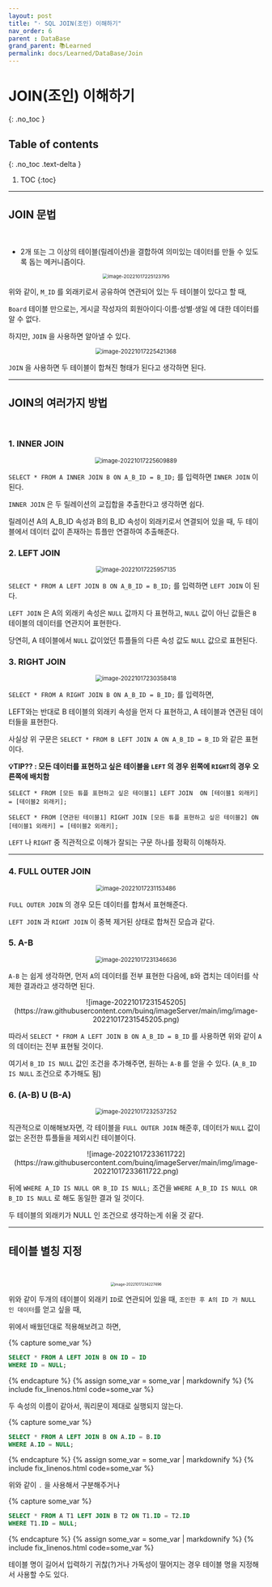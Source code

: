 ```yaml
---
layout: post
title: "· SQL JOIN(조인) 이해하기"
nav_order: 6
parent : DataBase
grand_parent: 📚Learned
permalink: docs/Learned/DataBase/Join
---
```


#  JOIN(조인) 이해하기
{: .no_toc }

## Table of contents
{: .no_toc .text-delta }

1. TOC
{:toc}

---



## JOIN 문법

<br>

- 2개 또는 그 이상의 테이블(릴레이션)을 결합하여 의미있는 데이터를 만들 수 있도록 돕는 메커니즘이다.


<p align="center">
<img src="https://raw.githubusercontent.com/buinq/imageServer/main/img/image-20221017225123795.png" alt="image-20221017225123795" style="zoom: 67%;"  />
</p>

위와 같이, `M_ID` 를 외래키로서 공유하여 연관되어 있는 두 테이블이 있다고 할 때,



`Board` 테이블 만으로는, 게시글 작성자의 회원아이디·이름·성별·생일 에 대한 데이터를 알 수 없다.



하지만, `JOIN` 을 사용하면 알아낼 수 있다.


<p align="center">
<img src="https://raw.githubusercontent.com/buinq/imageServer/main/img/image-20221017225421368.png" alt="image-20221017225421368" style="zoom: 80%;" />
</p>


`JOIN` 을 사용하면 두 테이블이 합쳐진 형태가 된다고 생각하면 된다.



---



## JOIN의 여러가지 방법

<br>

### 1. INNER JOIN


<p align="center">
<img src="https://raw.githubusercontent.com/buinq/imageServer/main/img/image-20221017225609889.png" alt="image-20221017225609889" style="zoom:80%;" />
</p>

`SELECT * FROM A INNER JOIN B ON A_B_ID = B_ID;` 를 입력하면 `INNER JOIN` 이 된다.

`INNER JOIN` 은 두 릴레이션의 교집합을 추출한다고 생각하면 쉽다.

릴레이션 A의 A_B_ID 속성과 B의 B_ID 속성이 외래키로서 연결되어 있을 때, 두 테이블에서 데이터 값이 존재하는 튜플만 연결하여 추출해준다.



### 2. LEFT JOIN

<p align="center">
<img src="https://raw.githubusercontent.com/buinq/imageServer/main/img/image-20221017225957135.png" alt="image-20221017225957135" style="zoom:80%;" />
</p>


`SELECT * FROM A LEFT JOIN B ON A_B_ID = B_ID;` 를 입력하면 `LEFT JOIN` 이 된다.



`LEFT JOIN` 은 A의 외래키 속성은 `NULL` 값까지 다 표현하고, `NULL` 값이 아닌 값들은 `B` 테이블의 데이터를 연관지어 표현한다.



당연히, A 테이블에서 `NULL` 값이었던 튜플들의 다른 속성 값도 `NULL` 값으로 표현된다.



### 3. RIGHT JOIN

<p align="center">
<img src="https://raw.githubusercontent.com/buinq/imageServer/main/img/image-20221017230358418.png" alt="image-20221017230358418" style="zoom:80%;" />
</p>

`SELECT * FROM A RIGHT JOIN B ON A_B_ID = B_ID;` 를 입력하면, 



LEFT와는 반대로 B 테이블의 외래키 속성을 먼저 다 표현하고, A 테이블과 연관된 데이터들을 표현한다.



사실상 위 구문은 `SELECT * FROM B LEFT JOIN A ON A_B_ID = B_ID` 와 같은 표현이다.



**💡TIP?? : 모든 데이터를 표현하고 싶은 테이블을 `LEFT` 의 경우 왼쪽에 `RIGHT`의 경우 오른쪽에 배치함**

`SELECT * FROM [모든 튜플 표현하고 싶은 테이블1] LEFT JOIN  ON [테이블1 외래키] = [테이블2 외래키];`

`SELECT * FROM [연관된 테이블1] RIGHT JOIN [모든 튜플 표현하고 싶은 테이블2] ON [테이블1 외래키] = [테이블2 외래키];`



`LEFT` 나 `RIGHT` 중 직관적으로 이해가 잘되는 구문 하나를 정확히 이해하자.



---



### 4. FULL OUTER JOIN

<p align="center">
<img src="https://raw.githubusercontent.com/buinq/imageServer/main/img/image-20221017231153486.png" alt="image-20221017231153486" style="zoom:80%;" />
</p>

`FULL OUTER JOIN` 의 경우 모든 데이터를 합쳐서 표현해준다. 



`LEFT JOIN` 과 `RIGHT JOIN` 이 중복 제거된 상태로 합쳐진 모습과 같다.



### 5. A-B

<p align="center">
<img src="https://raw.githubusercontent.com/buinq/imageServer/main/img/image-20221017231346636.png" alt="image-20221017231346636" style="zoom:80%;" />
</p>

`A-B` 는 쉽게 생각하면, 먼저 `A`의 데이터를 전부 표현한 다음에, `B`와 겹치는 데이터를 삭제한 결과라고 생각하면 된다.

<p align="center">
![image-20221017231545205](https://raw.githubusercontent.com/buinq/imageServer/main/img/image-20221017231545205.png)
</p>

따라서 `SELECT * FROM A LEFT JOIN B ON A_B_ID = B_ID` 를 사용하면 위와 같이 `A`의 데이터는 전부 표현될 것이다.



여기서 `B_ID IS NULL` 값인 조건을 추가해주면, 원하는 `A-B` 를 얻을 수 있다. (`A_B_ID IS NULL` 조건으로 추가해도 됨)



### 6. (A-B) U (B-A)

<p align="center">
<img src="https://raw.githubusercontent.com/buinq/imageServer/main/img/image-20221017232537252.png" alt="image-20221017232537252" style="zoom:80%;" />
</p>

직관적으로 이해해보자면, 각 테이블을 `FULL OUTER JOIN` 해준후, 데이터가 `NULL` 값이 없는 온전한 튜플들을 제외시킨 테이블이다.

<p align="center">
![image-20221017233611722](https://raw.githubusercontent.com/buinq/imageServer/main/img/image-20221017233611722.png)
</p>

뒤에 `WHERE A_ID IS NULL OR B_ID IS NULL;` 조건을 `WHERE A_B_ID IS NULL OR B_ID IS NULL` 로 해도 동일한 결과 일 것이다.



두 테이블의 외래키가 NULL 인 조건으로 생각하는게 쉬울 것 같다.



---



## 테이블 별칭 지정

<br>

<p align="center">
<img src="https://raw.githubusercontent.com/buinq/imageServer/main/img/image-20221017234227496.png" alt="image-20221017234227496" style="zoom: 50%;" />
</p>


위와 같이 두개의 테이블이 외래키 `ID`로 연관되어 있을 때, `조인한 후 A의 ID 가 NULL 인 데이터`를 얻고 싶을 때,



위에서 배웠던대로 적용해보려고 하면,

{% capture some_var %}
```SQL
SELECT * FROM A LEFT JOIN B ON ID = ID
WHERE ID = NULL;
```
{% endcapture %}
{% assign some_var = some_var | markdownify %}
{% include fix_linenos.html code=some_var %}

두 속성의 이름이 같아서, 쿼리문이 제대로 실행되지 않는다. 

{% capture some_var %}
```SQL
SELECT * FROM A LEFT JOIN B ON A.ID = B.ID
WHERE A.ID = NULL;
```
{% endcapture %}
{% assign some_var = some_var | markdownify %}
{% include fix_linenos.html code=some_var %}


위와 같이 `.` 을 사용해서 구분해주거나


{% capture some_var %}
```SQL
SELECT * FROM A T1 LEFT JOIN B T2 ON T1.ID = T2.ID
WHERE T1.ID = NULL;
```
{% endcapture %}
{% assign some_var = some_var | markdownify %}
{% include fix_linenos.html code=some_var %}


테이블 명이 길어서 입력하기 귀찮(?)거나 가독성이 떨어지는 경우 테이블 명을 지정해서 사용할 수도 있다.



